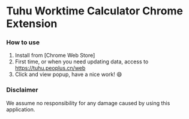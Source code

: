 # Tuhu Worktime Calculator Chrome Extension

### How to use

1. Install from [Chrome Web Store]
1. First time, or when you need updating data, access to https://tuhu.peoplus.cn/web
1. Click and view popup, have a nice work! :smile:

### Disclaimer

We assume no responsibility for any damage caused by using this application.
